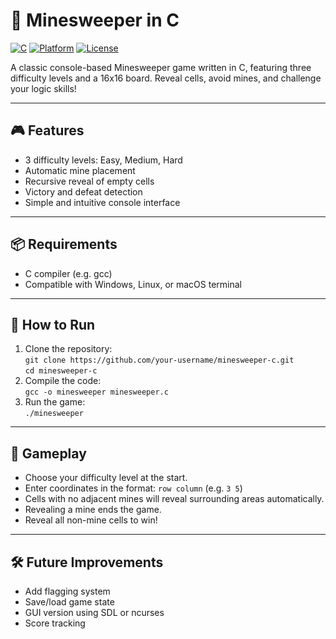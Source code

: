 # 🧨 Minesweeper in C

[![C](https://img.shields.io/badge/Language-C-blue)](https://en.wikipedia.org/wiki/C_(programming_language))
[![Platform](https://img.shields.io/badge/Platform-Terminal-lightgrey)](https://en.wikipedia.org/wiki/Command-line_interface)
[![License](https://img.shields.io/badge/License-MIT-green)](LICENSE)

A classic console-based Minesweeper game written in C, featuring three difficulty levels and a 16x16 board. Reveal cells, avoid mines, and challenge your logic skills!

---

## 🎮 Features
- 3 difficulty levels: Easy, Medium, Hard
- Automatic mine placement
- Recursive reveal of empty cells
- Victory and defeat detection
- Simple and intuitive console interface

---

## 📦 Requirements
- C compiler (e.g. gcc)
- Compatible with Windows, Linux, or macOS terminal

---

## 🚀 How to Run
1. Clone the repository:  
   `git clone https://github.com/your-username/minesweeper-c.git`  
   `cd minesweeper-c`
2. Compile the code:  
   `gcc -o minesweeper minesweeper.c`
3. Run the game:  
   `./minesweeper`

---

## 🧠 Gameplay
- Choose your difficulty level at the start.
- Enter coordinates in the format: `row column` (e.g. `3 5`)
- Cells with no adjacent mines will reveal surrounding areas automatically.
- Revealing a mine ends the game.
- Reveal all non-mine cells to win!

---

## 🛠️ Future Improvements
- Add flagging system
- Save/load game state
- GUI version using SDL or ncurses
- Score tracking
